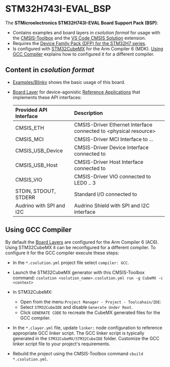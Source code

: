 # STM32H743I-EVAL_BSP

The **STMicroelectronics STM32H743I-EVAL Board Support Pack (BSP)**:

- Contains examples and board layers in *csolution format* for usage with the [CMSIS-Toolbox](https://github.com/Open-CMSIS-Pack/cmsis-toolbox/blob/main/docs/README.md) and the  [VS Code CMSIS Solution](https://marketplace.visualstudio.com/items?itemName=Arm.cmsis-csolution) extension.
- Requires the [Device Family Pack (DFP) for the STM32H7 series](https://www.keil.arm.com/packs/stm32h7xx_dfp-keil).
- Is configured with [STM32CubeMX](https://www.st.com/en/development-tools/stm32cubemx.html) for the Arm Compiler 6 (MDK). [Using GCC Compiler](#using-gcc-compiler) explains how to configured it for a different compiler.

## Content in *csolution format*

- [Examples/Blinky](https://github.com/Open-CMSIS-Pack/STM32H743I-EVAL_BSP/tree/main/Examples/Blinky) shows the basic usage of this board.

- [Board Layer](https://github.com/Open-CMSIS-Pack/STM32H743I-EVAL_BSP/tree/main/Layers) for device-agonistic [Reference Applications](https://github.com/Open-CMSIS-Pack/cmsis-toolbox/blob/main/docs/ReferenceApplications.md) that implements these API interfaces:

    Provided API Interface      | Description
    :---------------------------|:----------------
    CMSIS_ETH                   | CMSIS-Driver Ethernet Interface connected to \<physical resource\>
    CMSIS_MCI                   | CMSIS-Driver MCI Interface to ...
    CMSIS_USB_Device            | CMSIS-Driver Device Interface connected to 
    CMSIS_USB_Host              | CMSIS-Driver Host Interface connected to 
    CMSIS_VIO                   | CMSIS-Driver VIO connected to LED0 .. 3
    STDIN, STDOUT, STDERR       | Standard I/O connected to 
    Audrino with SPI and I2C    | Audrino Shield with SPI and I2C interface

## Using GCC Compiler

By default the [Board Layers](https://github.com/Open-CMSIS-Pack/STM32H743I-EVAL_BSP/tree/main/Layers) are configured for the Arm Compiler 6 (AC6). Using STM32CubeMX it can be reconfigured for a different compiler. To configure it for the GCC compiler execute these steps:

- In the `*.csolution.yml` project file select `compiler: GCC`.
- Launch the STM32CubeMX generator with this CMSIS-Toolbox command:
  `csolution <solution_name>.csolution.yml run -g CubeMX -c <context>`
- In STM32CubeMX:
  - Open from the menu `Project Manager - Project - Toolcahain/IDE`:
  - Select `STM32CubeIDE` and disable `Generate Under Root`.
  - Click `GENERATE CODE` to recreate the CubeMX generated files for the GCC compiler.

- In the `*.clayer.yml` file, update `linker:` node configuration to reference appropriate GCC linker script.
  The GCC linker script is typically generated in the `STM32CubeMX/STM32CubeIDE` folder. Customize the GCC linker script file to your project's requirements.
- Rebuild the project using the CMSIS-Toolbox command `cbuild *.csolution.yml`.
